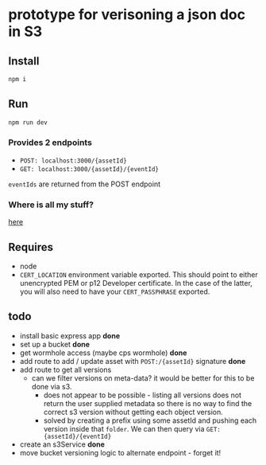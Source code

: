 # prototype for verisoning a json doc in S3

## Install

```bash
npm i
```

## Run

```bash
npm run dev
```

### Provides 2 endpoints

* `POST: localhost:3000/{assetId}`
* `GET: localhost:3000/{assetId}/{eventId}`

`eventIds` are returned from the POST endpoint

### Where is all my stuff?

[here](https://s3.console.aws.amazon.com/s3/buckets/cps-article-history-dev/?region=eu-west-1&tab=overview)

## Requires

* node
* `CERT_LOCATION` environment variable exported. This should point to either unencrypted PEM or p12 Developer certificate. In the case of the latter, you will also need to have your `CERT_PASSPHRASE` exported.

## todo

* install basic express app **done**
* set up a bucket **done**
* get wormhole access (maybe cps wormhole) **done**
* add route to add / update asset with `POST:/{assetId}` signature **done**
* add route to get all versions
  * can we filter versions on meta-data? it would be better for this to be done via s3.
    * does not appear to be possible - listing all versions does not return the user supplied metadata so there is no way to find the correct s3 version  without getting each object version.
    * solved by creating a prefix using some assetId and pushing each version inside that `folder`. We can then query via `GET:{assetId}/{eventId}`
* create an s3Service **done**
* move bucket versioning logic to alternate endpoint - forget it!
